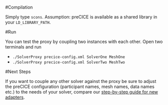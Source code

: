 #Compilation

Simply type `scons`. Assumption: preCICE is available as a shared library in your `LD_LIBRARY_PATH`.

#Run

You can test the proxy by coupling two instances with each other. Open two terminals and run
 * `./SolverProxy precice-config.xml SolverOne MeshOne`
 * `./SolverProxy precice-config.xml SolverTwo MeshTwo`

#Next Steps

If you want to couple any other solver against the proxy be sure to adjust the preCICE configuration (participant names, mesh names, data names etc.) to the needs of your solver, compare our [step-by-step guide for new adapters](https://github.com/precice/precice/wiki/Adapter-Example).
 
